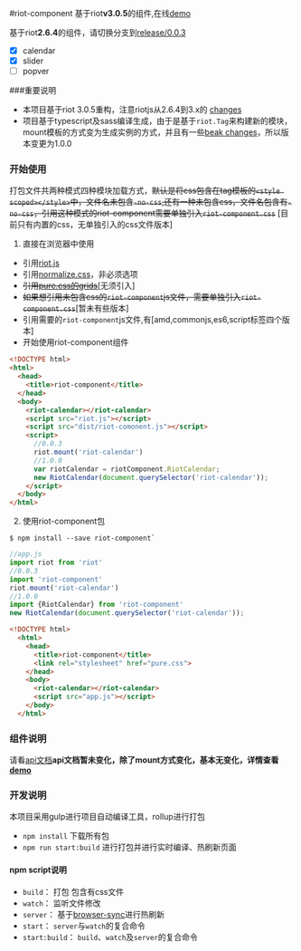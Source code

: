 #riot-component
基于riot**v3.0.5**的组件,在线[demo](https://fsy0718.github.io/riot-component/demo/index.html)

基于riot**2.6.4**的组件，请切换分支到[release/0.0.3](https://github.com/fsy0718/riot-component/tree/release/0.0.3)

- [x] calendar
- [x] slider
- [ ] popver

###重要说明
- 本项目基于riot 3.0.5重构，注意riotjs从2.6.4到3.x的 [changes](http://riotjs.com/release-notes/#november-22-2016)
- 项目基于typescript及sass编译生成，由于是基于`riot.Tag`来构建新的模块，mount模板的方式变为生成实例的方式，并且有一些[beak changes](./CHAGNELOG.md)，所以版本变更为1.0.0

### 开始使用
打包文件共两种模式四种模块加载方式，~~默认是将css包含在tag模板的`<style scoped></style>`中，文件名未包含`-no-css`,还有一种未包含css，文件名包含有`-no-css`，引用这种模式的riot-component需要单独引入`riot-component.css`~~ [目前只有内置的css，无单独引入的css文件版本]

1. 直接在浏览器中使用
  - 引用[riot.js](http://riotjs.com/)
  - 引用[normalize.css](http://necolas.github.io/normalize.css/)，非必须选项
  - ~~引用[pure.css的grids](http://purecss.io/grids/)~~[无须引入]
  - ~~如果想引用未包含css的`riot-component`js文件，需要单独引入`riot-component.css`~~[暂未有些版本]
  - 引用需要的`riot-component`js文件,有[amd,commonjs,es6,script标签四个版本]
  - 开始使用riot-component组件

  ```html
  <!DOCTYPE html>
  <html>
    <head>
      <title>riot-component</title>
    </head>
    <body>
      <riot-calendar></riot-calendar>
      <script src="riot.js"></script>
      <script src="dist/riot-comonent.js"></script>
      <script>
        //0.0.3
        riot.mount('riot-calendar')
        //1.0.0
        var riotCalendar = riotComponent.RiotCalendar;
        new RiotCalendar(document.querySelector('riot-calendar'));
      </script>
    </body>
  </html>
  ```
2. 使用riot-component包

  ```shell
  $ npm install --save riot-component`
  ```

  ```javascript
  //app.js
  import riot from 'riot'
  //0.0.3
  import 'riot-component'
  riot.mount('riot-calendar')
  //1.0.0
  import {RiotCalendar} from 'riot-component'
  new RiotCalendar(document.querySelector('riot-calendar'));
  
  ```

  ```html
  <!DOCTYPE html>
    <html>
      <head>
        <title>riot-component</title>
        <link rel="stylesheet" href="pure.css">
      </head>
      <body>
        <riot-calendar></riot-calendar>
        <script src="app.js"></script>
      </body>
    </html>
  ```

### 组件说明
  请看[api文档](https://fsy0718.github.io/riot-component/)**api文档暂未变化，除了mount方式变化，基本无变化，详情查看[demo](https://fsy0718.github.io/riot-component/demo/index.html)**


### 开发说明
本项目采用gulp进行项目自动编译工具，rollup进行打包
- `npm install` 下载所有包
- `npm run start:build`  进行打包并进行实时编译、热刷新页面

#### npm script说明
- `build`： 打包 包含有css文件
- `watch`： 监听文件修改
- `server`： 基于[browser-sync](https://www.browsersync.io/)进行热刷新
- `start`： `server`与`watch`的复合命令
- `start:build`： `build`、`watch`及`server`的复合命令


